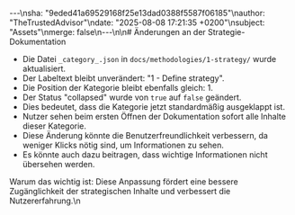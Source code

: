 ---\nsha: "9eded41a69529168f25e13dad0388f5587f06185"\nauthor: "TheTrustedAdvisor"\ndate: "2025-08-08 17:21:35 +0200"\nsubject: "Assets"\nmerge: false\n---\n\n# Änderungen an der Strategie-Dokumentation

- Die Datei `_category_.json` in `docs/methodologies/1-strategy/` wurde aktualisiert.
- Der Labeltext bleibt unverändert: "1 - Define strategy".
- Die Position der Kategorie bleibt ebenfalls gleich: 1.
- Der Status "collapsed" wurde von `true` auf `false` geändert.
- Dies bedeutet, dass die Kategorie jetzt standardmäßig ausgeklappt ist.
- Nutzer sehen beim ersten Öffnen der Dokumentation sofort alle Inhalte dieser Kategorie.
- Diese Änderung könnte die Benutzerfreundlichkeit verbessern, da weniger Klicks nötig sind, um Informationen zu sehen.
- Es könnte auch dazu beitragen, dass wichtige Informationen nicht übersehen werden.

Warum das wichtig ist: Diese Anpassung fördert eine bessere Zugänglichkeit der strategischen Inhalte und verbessert die Nutzererfahrung.\n